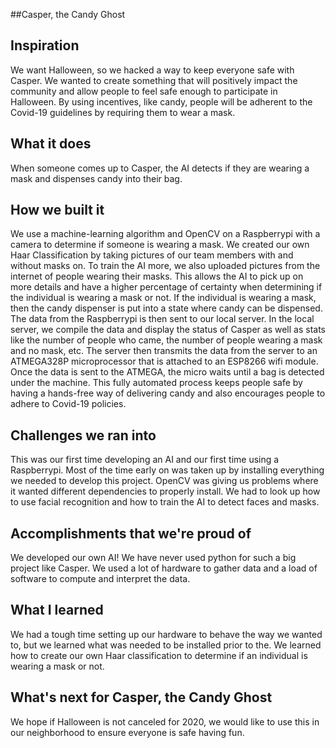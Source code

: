 ##Casper, the Candy Ghost

## Inspiration
We want Halloween, so we hacked a way to keep everyone safe with Casper. We wanted to create something that will positively impact the community and allow people to feel safe enough to participate in Halloween. By using incentives, like candy, people will be adherent to the Covid-19 guidelines by requiring them to wear a mask.

## What it does
When someone comes up to Casper, the AI detects if they are wearing a mask and dispenses candy into their bag.   

## How we built it
We use a machine-learning algorithm and OpenCV on a Raspberrypi with a camera to determine if someone is wearing a mask. We created our own Haar Classification by taking pictures of our team members with and without masks on. To train the AI more, we also uploaded pictures from the internet of people wearing their masks. This allows the AI to pick up on more details and have a higher percentage of certainty when determining if the individual is wearing a mask or not. If the individual is wearing a mask, then the candy dispenser is put into a state where candy can be dispensed. The data from the Raspberrypi is then sent to our local server. In the local server, we compile the data and display the status of Casper as well as stats like the number of people who came, the number of people wearing a mask and no mask, etc. The server then transmits the data from the server to an ATMEGA328P microprocessor that is attached to an ESP8266 wifi module. Once the data is sent to the ATMEGA, the micro waits until a bag is detected under the machine. This fully automated process keeps people safe by having a hands-free way of delivering candy and also encourages people to adhere to Covid-19 policies.

## Challenges we ran into
This was our first time developing an AI and our first time using a Raspberrypi. Most of the time early on was taken up by installing everything we needed to develop this project. OpenCV was giving us problems where it wanted different dependencies to properly install. We had to look up how to use facial recognition and how to train the AI to detect faces and masks.

## Accomplishments that we're proud of
We developed our own AI! We have never used python for such a big project like Casper. We used a lot of hardware to gather data and a load of software to compute and interpret the data.

## What I learned
We had a tough time setting up our hardware to behave the way we wanted to, but we learned what was needed to be installed prior to the. We learned how to create our own Haar classification to determine if an individual is wearing a mask or not.

## What's next for Casper, the Candy Ghost
We hope if Halloween is not canceled for 2020, we would like to use this in our neighborhood to ensure everyone is safe having fun.

